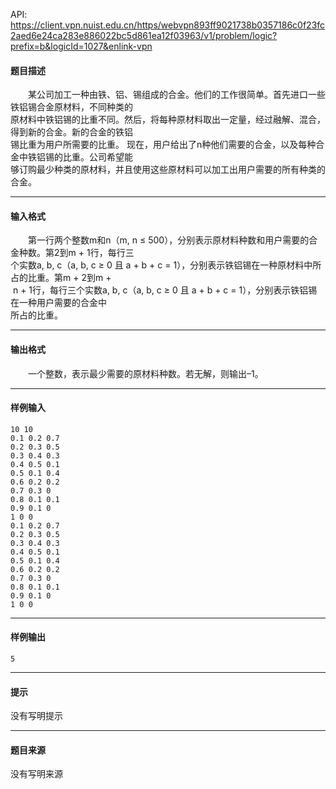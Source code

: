 API: https://client.vpn.nuist.edu.cn/https/webvpn893ff9021738b0357186c0f23fc2aed6e24ca283e886022bc5d861ea12f03963/v1/problem/logic?prefix=b&logicId=1027&enlink-vpn

#### 题目描述

　　某公司加工一种由铁、铝、锡组成的合金。他们的工作很简单。首先进口一些铁铝锡合金原材料，不同种类的  
原材料中铁铝锡的比重不同。然后，将每种原材料取出一定量，经过融解、混合，得到新的合金。新的合金的铁铝  
锡比重为用户所需要的比重。 现在，用户给出了n种他们需要的合金，以及每种合金中铁铝锡的比重。公司希望能  
够订购最少种类的原材料，并且使用这些原材料可以加工出用户需要的所有种类的合金。

---

#### 输入格式

　　第一行两个整数m和n（m, n ≤ 500），分别表示原材料种数和用户需要的合金种数。第2到m + 1行，每行三  
个实数a, b, c（a, b, c ≥ 0 且 a + b + c = 1），分别表示铁铝锡在一种原材料中所占的比重。第m + 2到m +  
 n + 1行，每行三个实数a, b, c（a, b, c ≥ 0 且 a + b + c = 1），分别表示铁铝锡在一种用户需要的合金中  
所占的比重。

---

#### 输出格式

　　一个整数，表示最少需要的原材料种数。若无解，则输出–1。

---

#### 样例输入
```
10 10
0.1 0.2 0.7
0.2 0.3 0.5
0.3 0.4 0.3
0.4 0.5 0.1
0.5 0.1 0.4
0.6 0.2 0.2
0.7 0.3 0
0.8 0.1 0.1
0.9 0.1 0
1 0 0
0.1 0.2 0.7
0.2 0.3 0.5
0.3 0.4 0.3
0.4 0.5 0.1
0.5 0.1 0.4
0.6 0.2 0.2
0.7 0.3 0
0.8 0.1 0.1
0.9 0.1 0
1 0 0

```

---

#### 样例输出
```
5
```

---

#### 提示

没有写明提示

---

#### 题目来源

没有写明来源